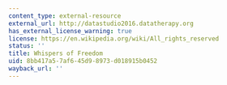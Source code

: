 ```yaml
---
content_type: external-resource
external_url: http://datastudio2016.datatherapy.org
has_external_license_warning: true
license: https://en.wikipedia.org/wiki/All_rights_reserved
status: ''
title: Whispers of Freedom
uid: 8bb417a5-7af6-45d9-8973-d018915b0452
wayback_url: ''
---
```


